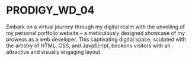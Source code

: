 # PRODIGY_WD_04
Embark on a virtual journey through my digital realm with the unveiling of my personal portfolio website – a meticulously designed showcase of my prowess as a web developer. This captivating digital space, sculpted with the artistry of HTML, CSS, and JavaScript, beckons visitors with an attractive and visually engaging layout.
